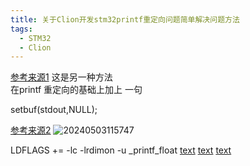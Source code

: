 ```yaml
---
title: 关于Clion开发stm32printf重定向问题简单解决问题方法
tags:
  - STM32
  - Clion
---
```

[参考来源1](https://zhuanlan.zhihu.com/p/145801160)
这是另一种方法  
在printf 重定向的基础上加上 一句
 
setbuf(stdout,NULL);


[参考来源2](https://blog.csdn.net/weixin_53473434/article/details/132423960)
![20240503115747](https://cdn.jsdelivr.net/gh/YangSongL1n/img_bed/20240503115747.png#pic_center)

LDFLAGS += -lc -lrdimon -u _printf_float
[text](https://blog.csdn.net/efengzu/article/details/114097173)
[text](https://blog.csdn.net/weixin_42485732/article/details/107074797)
[text](https://blog.csdn.net/salalei/article/details/119676667)